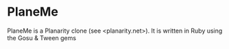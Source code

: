 PlaneMe
===========

PlaneMe is a Planarity clone (see <planarity.net>).
It is written in Ruby using the Gosu & Tween gems

